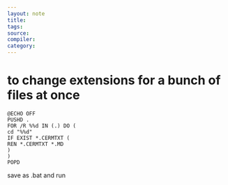 ```yaml
---
layout: note
title:
tags: 
source:
compiler:
category:
---
```


# to change extensions for a bunch of files at once

```
@ECHO OFF
PUSHD .
FOR /R %%d IN (.) DO (
cd "%%d"
IF EXIST *.CERMTXT (
REN *.CERMTXT *.MD
)
)
POPD
```

save as .bat and run
